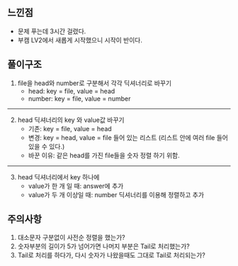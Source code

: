 ## 느낀점
- 문제 푸는데 3시간 걸렸다.
- 부캠 LV2에서 새롭게 시작했으니 시작이 반이다. 

## 풀이구조
1. file을 head와 number로 구분해서 각각 딕셔너리로 바꾸기
    - head: key = file, value = head
    - number: key = file, value = number
---
2. head 딕셔너리의 key 와 value값 바꾸기
    - 기존: key = file, value = head
    - 변경: key = head, value = file 들어 있는 리스트 (리스트 안에 여러 file 들어있을 수 있다.)
    - 바꾼 이유: 같은 head를 가진 file들을 숫자 정렬 하기 위함.
---

3. head 딕셔너리에서 key 하나에 
    - value가 한 개 일 때: answer에 추가
    - value가 두 개 이상일 때: number 딕셔너리를 이용해 정렬하고 추가

## 주의사항
1. 대소문자 구분없이 사전순 정렬을 했는가?
2. 숫자부분의 길이가 5가 넘어가면 나머지 부분은 Tail로 처리했는가?
3. Tail로 처리를 하다가, 다시 숫자가 나왔을때도 그대로 Tail로 처리되는가?